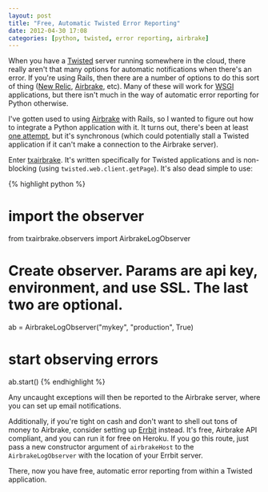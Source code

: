 ```yaml
---
layout: post
title: "Free, Automatic Twisted Error Reporting"
date: 2012-04-30 17:08
categories: [python, twisted, error reporting, airbrake]
---
```

When you have a [Twisted](http://twistedmatrix.com) server running somewhere in the cloud, there really aren't that many options for automatic notifications when there's an error.  If you're using Rails, then there are a number of options to do this sort of thing
([New Relic](http://newrelic.com), [Airbrake](http://www.airbrake.io), etc).  Many of these will work for [WSGI](http://wsgi.org) applications, but there isn't much in the way of automatic error reporting for Python otherwise.

I've gotten used to using [Airbrake](http://www.airbrake.io) with Rails, so I wanted to figure out how to integrate a Python application with it.  It turns out, there's been at least [one attempt](https://github.com/pulseenergy/airbrakepy), but it's synchronous (which could potentially stall a Twisted application if it can't make a connection to the Airbrake server).

Enter [txairbrake](https://github.com/bmuller/txairbrake).  It's written specifically for Twisted applications and is non-blocking (using <code>twisted.web.client.getPage</code>).  It's also dead simple to use:

{% highlight python %}
# import the observer
from txairbrake.observers import AirbrakeLogObserver

# Create observer.  Params are api key, environment, and use SSL.  The last two are optional.
ab = AirbrakeLogObserver("mykey", "production", True)

# start observing errors
ab.start()
{% endhighlight %}

Any uncaught exceptions will then be reported to the Airbrake server, where you can set up email notifications.

Additionally, if you're tight on cash and don't want to shell out tons of money to Airbrake, consider setting up [Errbit](https://github.com/errbit/errbit) instead.  It's free, Airbrake API compliant, and you can run it for free on Heroku.  If you go this route,
just pass a new constructor argument of <code>airbrakeHost</code> to the <code>AirbrakeLogObserver</code> with the location of your Errbit server.

There, now you have free, automatic error reporting from within a Twisted application.